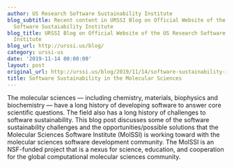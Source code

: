 ```yaml
---
author: US Research Software Sustainability Institute
blog_subtitle: Recent content in URSSI Blog on Official Website of the US Research
  Software Sustaiability Institute
blog_title: URSSI Blog on Official Website of the US Research Software Sustaiability
  Institute
blog_url: http://urssi.us/blog/
category: urssi-us
date: '2019-11-14 00:00:00'
layout: post
original_url: http://urssi.us/blog/2019/11/14/software-sustainability-in-the-molecular-sciences/
title: Software Sustainability in the Molecular Sciences
---
```


The molecular sciences — including chemistry, materials, biophysics and biochemistry — have a long history of developing software to answer core scientific questions. The field also has a long history of challenges to software sustainability. This blog post discusses some of the software sustainability challenges and the opportunities/possible solutions that the Molecular Sciences Software Institute (MolSSI) is working toward with the molecular sciences software development community.
The MolSSI is an NSF-funded project that is a nexus for science, education, and cooperation for the global computational molecular sciences community.